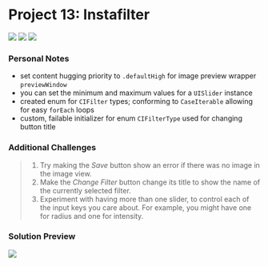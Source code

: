 # Project 13: Instafilter

[![](https://img.shields.io/badge/Hacking%20with%20iOS-2020.01.31-36A9AE?logo=gumroad)](https://www.hackingwithswift.com/store/hacking-with-ios) [![](https://img.shields.io/badge/Xcode-11.4.1-3d8af0?logo=xcode)](#) [![](https://img.shields.io/badge/Swift-5.2-FA7343?logo=swift)](#)

### Personal Notes
- set content hugging priority to `.defaultHigh` for image preview wrapper `previewWindow`
- you can set the minimum and maximum values for a `UISlider` instance
- created enum for `CIFilter` types; conforming to `CaseIterable` allowing for easy `forEach` loops
- custom, failable initializer for enum `CIFilterType` used for changing button title

### Additional Challenges
> 1. Try making the _Save_ button show an error if there was no image in the image view.
> 2. Make the _Change Filter_ button change its title to show the name of the currently selected filter.
> 3. Experiment with having more than one slider, to control each of the input keys you care about. For example, you might have one for radius and one for intensity.

### Solution Preview
<img src="https://user-images.githubusercontent.com/4438390/71869936-0900a200-30e2-11ea-9196-f48911d6e38d.png">
